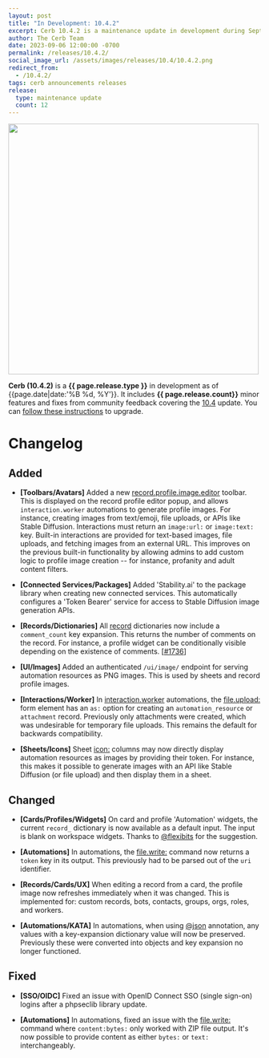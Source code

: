 ```yaml
---
layout: post
title: "In Development: 10.4.2"
excerpt: Cerb 10.4.2 is a maintenance update in development during September 2023 with 12 improvements from community feedback.
author: The Cerb Team
date: 2023-09-06 12:00:00 -0700
permalink: /releases/10.4.2/
social_image_url: /assets/images/releases/10.4/10.4.2.png
redirect_from:
  - /10.4.2/
tags: cerb announcements releases
release:
  type: maintenance update
  count: 12
---
```


<div class="cerb-screenshot">
<img src="{{page.social_image_url}}" class="screenshot" width="500">
</div>

**Cerb (10.4.2)** is a **{{ page.release.type }}** in development as of {{page.date|date:'%B %d, %Y'}}. It includes **{{ page.release.count}}** minor features and fixes from community feedback covering the [10.4](/releases/10.4/) update.  You can [follow these instructions](/docs/upgrading/) to upgrade.

# Changelog

## Added

* **[Toolbars/Avatars]** Added a new [record.profile.image.editor](/docs/toolbars/interactions/record.profile.image.editor/) toolbar. This is displayed on the record profile editor popup, and allows `interaction.worker` automations to generate profile images. For instance, creating images from text/emoji, file uploads, or APIs like Stable Diffusion. Interactions must return an `image:url:` or `image:text:` key. Built-in interactions are provided for text-based images, file uploads, and fetching images from an external URL. This improves on the previous built-in functionality by allowing admins to add custom logic to profile image creation -- for instance, profanity and adult content filters.

* **[Connected Services/Packages]** Added 'Stability.ai' to the package library when creating new connected services. This automatically configures a 'Token Bearer' service for access to Stable Diffusion image generation APIs.

* **[Records/Dictionaries]** All [record](/docs/records/types/) dictionaries now include a `comment_count` key expansion. This returns the number of comments on the record. For instance, a profile widget can be conditionally visible depending on the existence of comments. [[#1736](https://github.com/jstanden/cerb/issues/1736)]

* **[UI/Images]** Added an authenticated `/ui/image/` endpoint for serving automation resources as PNG images. This is used by sheets and record profile images.

* **[Interactions/Worker]** In [interaction.worker](/docs/automations/triggers/interaction.worker/) automations, the [file.upload:](/docs/automations/triggers/interaction.worker/elements/fileUpload/) form element has an `as:` option for creating an `automation_resource` or `attachment` record. Previously only attachments were created, which was undesirable for temporary file uploads. This remains the default for backwards compatibility.

* **[Sheets/Icons]** Sheet [icon:](/docs/sheets/#icon) columns may now directly display automation resources as images by providing their token. For instance, this makes it possible to generate images with an API like Stable Diffusion (or file upload) and then display them in a sheet.

## Changed

* **[Cards/Profiles/Widgets]** On card and profile 'Automation' widgets, the current `record_` dictionary is now available as a default input. The input is blank on workspace widgets. Thanks to [@flexibits](https://twitter.com/flexibits) for the suggestion.

* **[Automations]** In automations, the [file.write:](/docs/automations/commands/file.write/) command now returns a `token` key in its output. This previously had to be parsed out of the `uri` identifier.

* **[Records/Cards/UX]** When editing a record from a card, the profile image now refreshes immediately when it was changed. This is implemented for: custom records, bots, contacts, groups, orgs, roles, and workers.

* **[Automations/KATA]** In automations, when using [@json](/docs/automations/#annotations) annotation, any values with a key-expansion dictionary value will now be preserved. Previously these were converted into objects and key expansion no longer functioned.

## Fixed

* **[SSO/OIDC]** Fixed an issue with OpenID Connect SSO (single sign-on) logins after a phpseclib library update.

* **[Automations]** In automations, fixed an issue with the [file.write:](/docs/automations/commands/file.write/) command where `content:bytes:` only worked with ZIP file output. It's now possible to provide content as either `bytes:` or `text:` interchangeably.
